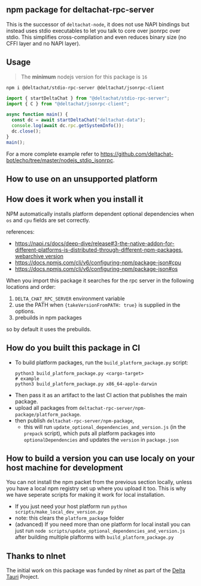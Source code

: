 ## npm package for deltachat-rpc-server

This is the successor of `deltachat-node`,
it does not use NAPI bindings but instead uses stdio executables
to let you talk to core over jsonrpc over stdio.
This simplifies cross-compilation and even reduces binary size (no CFFI layer and no NAPI layer).

## Usage

> The **minimum** nodejs version for this package is `16`

```
npm i @deltachat/stdio-rpc-server @deltachat/jsonrpc-client
```

```js
import { startDeltaChat } from "@deltachat/stdio-rpc-server";
import { C } from "@deltachat/jsonrpc-client";

async function main() {
  const dc = await startDeltaChat("deltachat-data");
  console.log(await dc.rpc.getSystemInfo());
  dc.close();
}
main();
```

For a more complete example refer to https://github.com/deltachat-bot/echo/tree/master/nodejs_stdio_jsonrpc.

## How to use on an unsupported platform

<!-- todo instructions, will uses an env var for pointing to `deltachat-rpc-server` binary -->

<!-- todo copy parts from https://github.com/deltachat/deltachat-desktop/blob/7045c6f549e4b9d5caa0709d5bd314bbd9fd53db/docs/UPDATE_CORE.md -->

## How does it work when you install it

NPM automatically installs platform dependent optional dependencies when `os` and `cpu` fields are set correctly.

references:

- https://napi.rs/docs/deep-dive/release#3-the-native-addon-for-different-platforms-is-distributed-through-different-npm-packages, [webarchive version](https://web.archive.org/web/20240309234250/https://napi.rs/docs/deep-dive/release#3-the-native-addon-for-different-platforms-is-distributed-through-different-npm-packages)
- https://docs.npmjs.com/cli/v6/configuring-npm/package-json#cpu
- https://docs.npmjs.com/cli/v6/configuring-npm/package-json#os

When you import this package it searches for the rpc server in the following locations and order:

1. `DELTA_CHAT_RPC_SERVER` environment variable
2. use the PATH when `{takeVersionFromPATH: true}` is supplied in the options.
3. prebuilds in npm packages

so by default it uses the prebuilds.

## How do you built this package in CI

- To build platform packages, run the `build_platform_package.py` script:
  ```
  python3 build_platform_package.py <cargo-target>
  # example
  python3 build_platform_package.py x86_64-apple-darwin
  ```
- Then pass it as an artifact to the last CI action that publishes the main package.
- upload all packages from `deltachat-rpc-server/npm-package/platform_package`.
- then publish `deltachat-rpc-server/npm-package`,
  - this will run `update_optional_dependencies_and_version.js` (in the `prepack` script),
    which puts all platform packages into `optionalDependencies` and updates the `version` in `package.json`

## How to build a version you can use localy on your host machine for development

You can not install the npm packet from the previous section locally, unless you have a local npm registry set up where you upload it too. This is why we have seperate scripts for making it work for local installation.

- If you just need your host platform run `python scripts/make_local_dev_version.py`
- note: this clears the `platform_package` folder
- (advanced) If you need more than one platform for local install you can just run `node scripts/update_optional_dependencies_and_version.js` after building multiple plaftorms with `build_platform_package.py`

## Thanks to nlnet

The initial work on this package was funded by nlnet as part of the [Delta Tauri](https://nlnet.nl/project/DeltaTauri/) Project.
